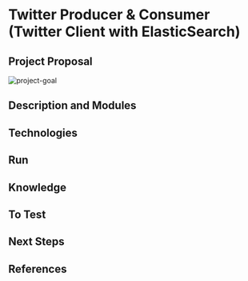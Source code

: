 # Twitter Producer & Consumer (Twitter Client with ElasticSearch)

## Project Proposal

![project-goal](project-goal.pmg)

## Description and Modules

## Technologies


## Run


## Knowledge


## To Test


## Next Steps


## References